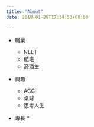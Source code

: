 ```yaml
---
title: "About"
date: 2018-01-29T17:34:53+08:00

---
```


* 職業
    * NEET
    * 肥宅
    * 菸酒生

* 興趣
    * ACG
    * 桌球
    * 思考人生

* 專長
    * 

